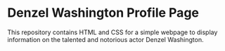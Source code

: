 # Denzel Washington Profile Page

This repository contains HTML and CSS for a simple webpage to display information on the talented and notorious actor Denzel Washington.
